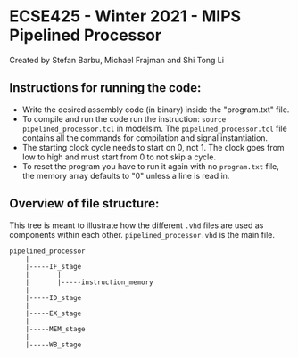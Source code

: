 # ECSE425 - Winter 2021 - MIPS Pipelined Processor
Created by Stefan Barbu, Michael Frajman and Shi Tong Li

## Instructions for running the code:
- Write the desired assembly code (in binary) inside the "program.txt" file.
- To compile and run the code run the instruction: `source pipelined_processor.tcl` in modelsim. The `pipelined_processor.tcl` file contains all the commands for compilation and signal instantiation.
- The starting clock cycle needs to start on 0, not 1. The clock goes from low to high and must start from 0 to not skip a cycle.
- To reset the program you have to run it again with no `program.txt` file, the memory array defaults to "0" unless a line is read in.

## Overview of file structure:
This tree is meant to illustrate how the different `.vhd` files are used as components within each other. `pipelined_processor.vhd` is the main file.

```
pipelined_processor
    |
    |-----IF_stage
    |       |
    |       |-----instruction_memory
    |       
    |-----ID_stage
    |
    |-----EX_stage
    |
    |-----MEM_stage
    |
    |-----WB_stage   
```
